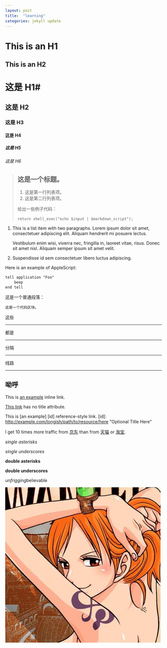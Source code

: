 ```yaml
---
layout: post
title:  "learning"
categories: jekyll update
---
```



This is an H1
=============

This is an H2
-------------

# 这是 H1#

## 这是 H2 ##

### 这是 H3 ######

#### 这是 H4 ####

##### 这是 H5 #####

###### 这是 H6 ######


> ## 这是一个标题。
> 
> 1.   这是第一行列表项。
> 2.   这是第二行列表项。
> 
> 给出一些例子代码：
> 
>     return shell_exec("echo $input | $markdown_script");


1.  This is a list item with two paragraphs. Lorem ipsum dolor
    sit amet, consectetuer adipiscing elit. Aliquam hendrerit
    mi posuere lectus.

    Vestibulum enim wisi, viverra nec, fringilla in, laoreet
    vitae, risus. Donec sit amet nisl. Aliquam semper ipsum
    sit amet velit.

2.  Suspendisse id sem consectetuer libero luctus adipiscing.



Here is an example of AppleScript:

    tell application "Foo"
        beep
    end tell


这是一个普通段落：

    这是一个代码区块。

这些
* * *
都是
***
分隔
*****
线路
- - -
呦呼
---------------------------------------


This is [an example](http://www.baidu.com/ "Title") inline link.

[This link](http://www.cnu.edu.com/) has no title attribute.

This is [an example] [id] reference-style link.
[id]: http://example.com/longish/path/to/resource/here
    "Optional Title Here"

I get 10 times more traffic from [京东][] than from
[天猫][] or [淘宝][].

  [京东]:  https://www.jd.com/        "jingdong"
  [天猫]:  https://www.tmall.com/     "tianmao"
  [淘宝]:  https://www.taobao.com/    "taobao"

*single asterisks*

_single underscores_

**double asterisks**

__double underscores__

un*frigging*believable


![Alt text](/_images/timg.jpeg "Optional title")